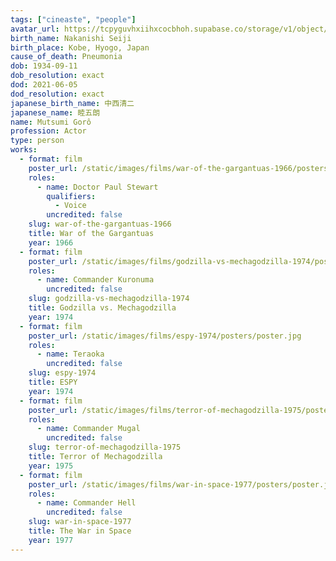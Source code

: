 ```yaml
---
tags: ["cineaste", "people"]
avatar_url: https://tcpyguvhxiihxcocbhoh.supabase.co/storage/v1/object/public/godzilla-cineaste-public/content/people/mutsumi-goro/mutsumi-goro.jpg
birth_name: Nakanishi Seiji
birth_place: Kobe, Hyogo, Japan
cause_of_death: Pneumonia
dob: 1934-09-11
dob_resolution: exact
dod: 2021-06-05
dod_resolution: exact
japanese_birth_name: 中西清二
japanese_name: 睦五朗
name: Mutsumi Gorô
profession: Actor
type: person
works:
  - format: film
    poster_url: /static/images/films/war-of-the-gargantuas-1966/posters/poster.jpg
    roles:
      - name: Doctor Paul Stewart
        qualifiers:
          - Voice
        uncredited: false
    slug: war-of-the-gargantuas-1966
    title: War of the Gargantuas
    year: 1966
  - format: film
    poster_url: /static/images/films/godzilla-vs-mechagodzilla-1974/posters/poster.jpg
    roles:
      - name: Commander Kuronuma
        uncredited: false
    slug: godzilla-vs-mechagodzilla-1974
    title: Godzilla vs. Mechagodzilla
    year: 1974
  - format: film
    poster_url: /static/images/films/espy-1974/posters/poster.jpg
    roles:
      - name: Teraoka
        uncredited: false
    slug: espy-1974
    title: ESPY
    year: 1974
  - format: film
    poster_url: /static/images/films/terror-of-mechagodzilla-1975/posters/poster.jpg
    roles:
      - name: Commander Mugal
        uncredited: false
    slug: terror-of-mechagodzilla-1975
    title: Terror of Mechagodzilla
    year: 1975
  - format: film
    poster_url: /static/images/films/war-in-space-1977/posters/poster.jpg
    roles:
      - name: Commander Hell
        uncredited: false
    slug: war-in-space-1977
    title: The War in Space
    year: 1977
---
```

